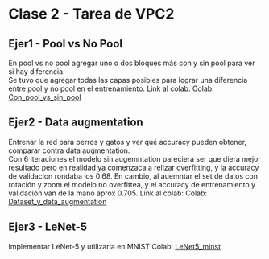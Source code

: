 # Clase 2 - Tarea de VPC2

## Ejer1 - Pool vs No Pool
En pool vs no pool agregar uno o dos bloques más con y sin pool para ver si hay diferencia.\
Se tuvo que agregar todas las capas posibles para lograr una diferencia entre pool y no pool en el entrenamiento. Link al colab:
Colab: [Con_pool_vs_sin_pool](https://colab.research.google.com/drive/1XlRCUGX35hj6Om16aKTwWgIo_gRI8R-n?usp=sharing)

## Ejer2 - Data augmentation
Entrenar la red para perros y gatos y ver qué accuracy pueden obtener, comparar contra data augmentation.\
Con 6 iteraciones el modelo sin augemntation pareciera ser que diera mejor resultado pero en realidad ya comenzaca a relizar overfitting, y la accuracy de validacion rondaba los 0.68. En cambio, al auemntar el set de datos con rotación y zoom el modelo no overfittea, y el accuracy de entrenamiento y validación van de la mano aprox 0.705. Link al colab:
Colab: [Dataset_y_data_augmentation](https://colab.research.google.com/drive/1A-n0Y9BsfGZrdW7arNJWjvWDbQ9t5cA5?usp=sharing)

## Ejer3 - LeNet-5
Implementar LeNet-5 y utilizarla en MNIST
Colab: [LeNet5_minst](https://colab.research.google.com/drive/1xbwqBvFefSsJurTzzbDUfn8_dZ42Pqnt?usp=sharing)